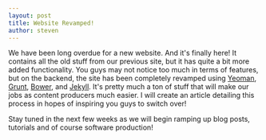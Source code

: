 ```yaml
---
layout: post
title: Website Revamped!
author: steven
---
```


We have been long overdue for a new website. And it's finally here! It contains
all the old stuff from our previous site, but it has quite a bit more added
functionality. You guys may not notice too much in terms of features, but on
the backend, the site has been completely revamped using [Yeoman](http://yeoman.io),
[Grunt](http://gruntjs.com/), [Bower](http://bower.io/), and [Jekyll](http://jekyllrb.com/).
It's pretty much a ton of stuff that will make our jobs as content producers much easier.
I will create an article detailing this process in hopes of inspiring you guys
to switch over!

 Stay tuned in the next few weeks as we will begin ramping up blog posts, tutorials
 and of course software production!
